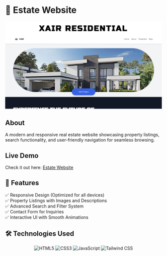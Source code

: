 # 🧬 Estate Website

<div align="center">
  <img src="https://github.com/um-xair/Estate-Website/blob/main/assets/estate-web.jpg" />
</div>  
  
## About 
A modern and responsive real estate website showcasing property listings, search functionality, and user-friendly navigation for seamless browsing.

## Live Demo  
Check it out here: [Estate Website](https://r4xn.netlify.app/design/estate.html) 

## 📌 Features
✅ Responsive Design (Optimized for all devices)  
✅ Property Listings with Images and Descriptions  
✅ Advanced Search and Filter System  
✅ Contact Form for Inquiries  
✅ Interactive UI with Smooth Animations  

## 🛠️ Technologies Used  
<p align="center">
  <img src="https://cdn.jsdelivr.net/gh/devicons/devicon/icons/html5/html5-original.svg" alt="HTML5" width="80" />
  <img src="https://cdn.jsdelivr.net/gh/devicons/devicon/icons/css3/css3-original.svg" alt="CSS3" width="80" />
  <img src="https://cdn.jsdelivr.net/gh/devicons/devicon/icons/javascript/javascript-original.svg" alt="JavaScript" width="80" />
  <img src="https://cdn.jsdelivr.net/gh/devicons/devicon@latest/icons/tailwindcss/tailwindcss-original.svg" alt="Tailwind CSS" width="80" />
</p>
